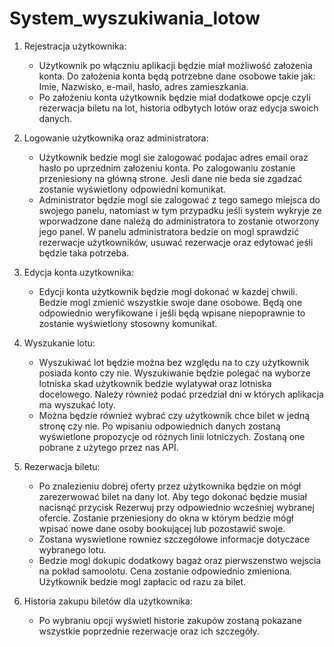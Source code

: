 # System_wyszukiwania_lotow

1. Rejestracja użytkownika: 
   - Użytkownik po włączniu aplikacji będzie miał możliwość założenia konta. Do założenia konta będą potrzebne dane osobowe takie jak: Imie, Nazwisko, e-mail, hasło, adres             zamieszkania. 
   - Po założeniu konta użytkownik będzie miał dodatkowe opcje czyli rezerwacja biletu na lot, historia odbytych lotów oraz edycja swoich danych. 
 
2. Logowanie użytkownika oraz administratora:
   - Użytkownik bedzie mogl sie zalogować podajac adres email oraz hasło po uprzednim założeniu konta. Po zalogowaniu zostanie przeniesiony na główną strone. Jesli dane nie beda sie zgadzać zostanie wyświetlony odpowiedni komunikat.
   - Administrator będzie mogl sie zalogować z tego samego miejsca do swojego panelu, natomiast w tym przypadku jeśli system wykryje ze wporwadzone dane należą do administratora to zostanie otworzony jego panel. W panelu administratora bedzie on mogl sprawdzić rezerwacje użytkowników, usuwać rezerwacje oraz edytować jeśli będzie taka potrzeba.
       
3. Edycja konta uzytkownika:
   - Edycji konta użytkownik będzie mogl dokonać w kazdej chwili. Bedzie mogl zmienić wszystkie swoje dane osobowe. Będą one odpowiednio weryfikowane i jeśli będą wpisane niepoprawnie to zostanie wyświetlony stosowny komunikat. 
4. Wyszukanie lotu:
   - Wyszukiwać lot będzie można bez względu na to czy użytkownik posiada konto czy nie. Wyszukiwanie będzie polegać na wyborze lotniska skad użytkownik bedzie wylatywał oraz           lotniska docelowego. Należy również podać przedział dni w których aplikacja ma wyszukać loty. 
   - Można będzie również wybrać czy użytkownik chce bilet w jedną stronę czy nie. Po wpisaniu odpowiednich danych zostaną wyświetlone propozycje od różnych linii lotniczych. Zostaną one pobrane z użytego przez nas API. 
5. Rezerwacja biletu:
   - Po znalezieniu dobrej oferty przez użytkownika będzie on mógł zarezerwować bilet na dany lot. Aby tego dokonać będzie musiał nacisnąć przycisk Rezerwuj przy odpowiednio wcześniej wybranej ofercie. Zostanie przeniesiony do okna w którym bedzie mógł wpisać nowe dane osoby bookującej lub pozostawić swoje. 
   - Zostana wyswietlone rowniez szczegółowe informacje dotyczace wybranego lotu. 
   - Bedzie mogl dokupic dodatkowy bagaż oraz pierwszenstwo wejscia na pokład samoolotu. Cena zostanie odpowiednio zmieniona. Użytkownik bedzie mogl zapłacic od razu za bilet.
6. Historia zakupu biletów dla użytkownika:
   - Po wybraniu opcji wyświetl historie zakupów zostaną pokazane wszystkie poprzednie rezerwacje oraz ich szczegóły. 
